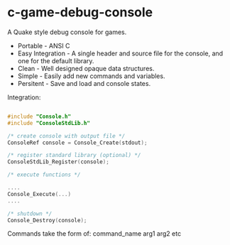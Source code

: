 c-game-debug-console
====================

A Quake style debug console for games.
* Portable - ANSI C
* Easy Integration - A single header and source file for the console, and one for the default library.
* Clean - Well designed opaque data structures.
* Simple - Easily add new commands and variables.
* Persitent - Save and load and console states.

Integration:

```C 

#include "Console.h"
#include "ConsoleStdLib.h"

/* create console with output file */
ConsoleRef console = Console_Create(stdout);

/* register standard library (optional) */
ConsoleStdLib_Register(console);

/* execute functions */

....
Console_Execute(...)
....

/* shutdown */
Console_Destroy(console);

```

Commands take the form of:
command_name arg1 arg2 etc

